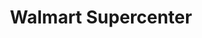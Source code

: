 ---
title: "Walmart Supercenter"
url: /greensboro/walmart-supercenter-battleground-avenue/
shop: supermarket
---